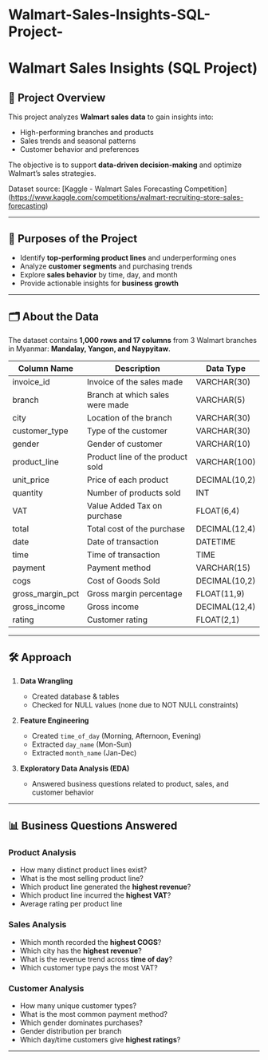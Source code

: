 # Walmart-Sales-Insights-SQL-Project-

# Walmart Sales Insights (SQL Project)

## 📌 Project Overview
This project analyzes **Walmart sales data** to gain insights into:
- High-performing branches and products  
- Sales trends and seasonal patterns  
- Customer behavior and preferences  

The objective is to support **data-driven decision-making** and optimize Walmart’s sales strategies.  

Dataset source: [Kaggle - Walmart Sales Forecasting Competition] (https://www.kaggle.com/competitions/walmart-recruiting-store-sales-forecasting)

---

## 🎯 Purposes of the Project
- Identify **top-performing product lines** and underperforming ones  
- Analyze **customer segments** and purchasing trends  
- Explore **sales behavior** by time, day, and month  
- Provide actionable insights for **business growth**  

---

## 🗂️ About the Data
The dataset contains **1,000 rows and 17 columns** from 3 Walmart branches in Myanmar: **Mandalay, Yangon, and Naypyitaw**.

| Column Name        | Description                                  | Data Type         |
|--------------------|----------------------------------------------|------------------|
| invoice_id         | Invoice of the sales made                   | VARCHAR(30)      |
| branch             | Branch at which sales were made             | VARCHAR(5)       |
| city               | Location of the branch                      | VARCHAR(30)      |
| customer_type      | Type of the customer                        | VARCHAR(30)      |
| gender             | Gender of customer                          | VARCHAR(10)      |
| product_line       | Product line of the product sold            | VARCHAR(100)     |
| unit_price         | Price of each product                       | DECIMAL(10,2)    |
| quantity           | Number of products sold                     | INT              |
| VAT                | Value Added Tax on purchase                 | FLOAT(6,4)       |
| total              | Total cost of the purchase                  | DECIMAL(12,4)    |
| date               | Date of transaction                         | DATETIME         |
| time               | Time of transaction                         | TIME             |
| payment            | Payment method                              | VARCHAR(15)      |
| cogs               | Cost of Goods Sold                          | DECIMAL(10,2)    |
| gross_margin_pct   | Gross margin percentage                     | FLOAT(11,9)      |
| gross_income       | Gross income                                | DECIMAL(12,4)    |
| rating             | Customer rating                             | FLOAT(2,1)       |

---

## 🛠️ Approach
1. **Data Wrangling**
   - Created database & tables  
   - Checked for NULL values (none due to NOT NULL constraints)  

2. **Feature Engineering**
   - Created `time_of_day` (Morning, Afternoon, Evening)  
   - Extracted `day_name` (Mon-Sun)  
   - Extracted `month_name` (Jan-Dec)  

3. **Exploratory Data Analysis (EDA)**
   - Answered business questions related to product, sales, and customer behavior  

---

## 📊 Business Questions Answered

### Product Analysis
- How many distinct product lines exist?  
- What is the most selling product line?  
- Which product line generated the **highest revenue**?  
- Which product line incurred the **highest VAT**?  
- Average rating per product line  

### Sales Analysis
- Which month recorded the **highest COGS**?  
- Which city has the **highest revenue**?  
- What is the revenue trend across **time of day**?  
- Which customer type pays the most VAT?  

### Customer Analysis
- How many unique customer types?  
- What is the most common payment method?  
- Which gender dominates purchases?  
- Gender distribution per branch  
- Which day/time customers give **highest ratings**?  

---
